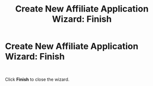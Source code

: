 ﻿---
title: 'Create New Affiliate Application Wizard: Finish'
TOCTitle: 'Create New Affiliate Application Wizard: Finish'
ms:assetid: 5824e5c7-c1bb-46e5-b03d-28332bd29033
ms:mtpsurl: https://msdn.microsoft.com/en-us/library/Bb727897(v=BTS.80)
ms:contentKeyID: 51528198
ms.date: 08/30/2017
mtps_version: v=BTS.80
f1_keywords:
- bts10.esso.newapp.wizard.finish
---

# Create New Affiliate Application Wizard: Finish

 

Click **Finish** to close the wizard.

